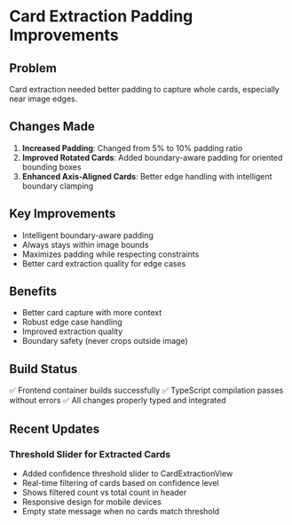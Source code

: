 # Card Extraction Padding Improvements

## Problem
Card extraction needed better padding to capture whole cards, especially near image edges.

## Changes Made

1. **Increased Padding**: Changed from 5% to 10% padding ratio
2. **Improved Rotated Cards**: Added boundary-aware padding for oriented bounding boxes
3. **Enhanced Axis-Aligned Cards**: Better edge handling with intelligent boundary clamping

## Key Improvements
- Intelligent boundary-aware padding
- Always stays within image bounds
- Maximizes padding while respecting constraints
- Better card extraction quality for edge cases

## Benefits
- Better card capture with more context
- Robust edge case handling
- Improved extraction quality
- Boundary safety (never crops outside image)

## Build Status
✅ Frontend container builds successfully
✅ TypeScript compilation passes without errors
✅ All changes properly typed and integrated

## Recent Updates
### Threshold Slider for Extracted Cards
- Added confidence threshold slider to CardExtractionView
- Real-time filtering of cards based on confidence level
- Shows filtered count vs total count in header
- Responsive design for mobile devices
- Empty state message when no cards match threshold